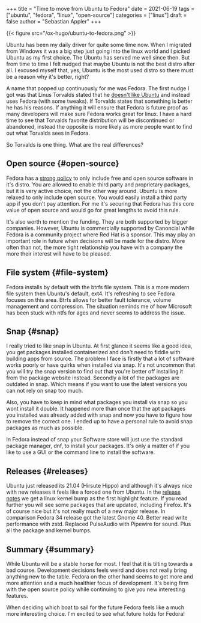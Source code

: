 +++
title = "Time to move from Ubuntu to Fedora"
date = 2021-06-19
tags = ["ubuntu", "fedora", "linux", "open-source"]
categories = ["linux"]
draft = false
author = "Sebastian Appler"
+++

{{< figure src="/ox-hugo/ubuntu-to-fedora.png" >}}

Ubuntu has been my daily driver for quite some time now. When I migrated from Windows it was
a big step just going into the linux world and I picked Ubuntu as my first choice. The Ubuntu
has served me well since then. But from time to time I felt nudged that maybe Ubuntu is not
the best distro after all. I excused myself that, yes, Ubuntu is the most used distro so there
must be a reason why it's better, right?

A name that popped up continuously for me was Fedora. The first nudge I got was that Linus
Torvalds stated that he [doesn't like Ubuntu](https://fossbytes.com/linus-torvalds-doesnt-use-ubuntu-linux-debian/) and instead uses Fedora (with some tweaks).
If Torvalds states that something is better he has his reasons. If anything it will ensure
that Fedora is future proof as many developers will make sure Fedora works great for linux.
I have a hard time to see that Torvalds favorite distribution will be discontinued or
abandoned, instead the opposite is more likely as more people want to find out what Torvalds
sees in Fedora.

So Torvalds is one thing. What are the real differences?


## Open source {#open-source}

Fedora has a [strong policy](https://fedoraproject.org/wiki/Workstation/Third%5FParty%5FSoftware%5FRepositories) to only include free and open source software in it's distro.
You are allowed to enable third party and proprietary packages, but it is very active choice,
not the other way around. Ubuntu is more relaxed to only include open source. You would easily install a third party app if you don't pay attention. For me it's securing that Fedora
has this core value of open source and would go for great lengths to avoid this rule.

It's also worth to mention the funding. They are both supported by bigger companies. However,
Ubuntu is commercially supported by Canoncial while Fedora is a community project where Red
Hat is a sponsor. This may play an important role in future when decisions will be made for
the distro. More often than not, the more tight relationship you have with a company the more
their interest will have to be pleased.


## File system {#file-system}

Fedora installs by default with the btrfs file system. This is a more modern file system then Ubuntu's default, ext4. It's refreshing to see Fedora focuses on this area. Btrfs allows for
better fault tolerance, volume management and compression. The situation reminds me of how
Microsoft has been stuck with ntfs for ages and never seems to address the issue.


## Snap {#snap}

I really tried to like snap in Ubuntu. At first glance it seems like a good idea, you get
packages installed containerized and don't need to fiddle with building apps from source.
The problem I face is firstly that a lot of software works poorly or have quirks when
installed via snap. It's not uncommon that you will try the snap version to find out that
you're better off installing it from the package website instead.
Secondly a lot of the packages are outdated in snap. Which means if you want to use the latest
versions you can not rely on snap too much.

Also, you have to keep in mind what packages you install via snap so you wont install it
double. It happened more than once that the apt packages you installed was already added
with snap and now you have to figure how to remove the correct one.
I ended up to have a personal rule to avoid snap packages as much as possible.

In Fedora instead of snap your Software store will just use the standard package manager,
dnf, to install your packages. It's only a matter of if you like to use a GUI or the command
line to install the software.


## Releases {#releases}

Ubuntu just released its 21.04 (Hirsute Hippo) and although it's always nice with new releases
it feels like a forced one from Ubuntu. In the [release notes](https://discourse.ubuntu.com/t/hirsute-hippo-release-notes/19221) we get a linux kernel bump as
the first highlight feature. If you read further you will see some packages that are updated,
including Firefox. It's of course nice but it's not really much of a new major release.
In comparison Fedora 34 release got the latest Gnome 40. Better read write performance with
zstd. Replaced PulseAudio with Pipewire for sound. Plus all the package and kernel bumps.


## Summary {#summary}

While Ubuntu will be a stable horse for most. I feel that it is tilting towards a bad course.
Development decisions feels weird and does not really bring anything new to the table. Fedora
on the other hand seems to get more and more attention and a much healthier focus of
development. It's being firm with the open source policy while continuing to give you new
interesting features.

When deciding which boat to sail for the future Fedora feels like a much more interesting choice. I'm excited to see what future holds for Fedora!
